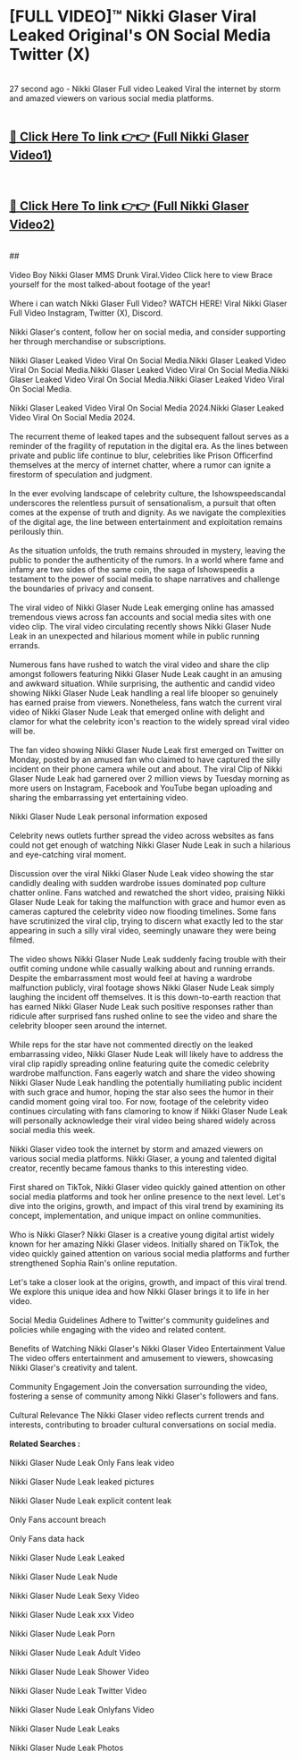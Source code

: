 # [FULL VIDEO]™ Nikki Glaser Viral Leaked Original's ON Social Media Twitter (X) <br>
<br>
27 second ago - Nikki Glaser Full video Leaked Viral the internet by storm and amazed viewers on various social media platforms.<br>

 <br>

##  <a href="https://play.123hd.live?title=Full Nikki_Glaser&ref=git">🔴 Click Here To link 👉👉 (Full Nikki Glaser Video1)</a><br>
  <br>

##  <a href="https://play.123hd.live?title=Full Nikki_Glaser&ref=git">🔴 Click Here To link 👉👉 (Full Nikki Glaser Video2)</a><br>
  <br>
  ##


  <br>

  <br>
Video Boy Nikki Glaser MMS Drunk Viral.Video Click here to view Brace yourself for the most talked-about footage of the year!
<br><br>
Where i can watch Nikki Glaser Full Video? WATCH HERE! Viral Nikki Glaser Full Video Instagram, Twitter (X), Discord.
<br><br>
Nikki Glaser's content, follow her on social media, and consider supporting her through merchandise or subscriptions.
<br><br>
Nikki Glaser Leaked Video Viral On Social Media.Nikki Glaser Leaked Video Viral On Social Media.Nikki Glaser Leaked Video Viral On Social Media.Nikki Glaser Leaked Video Viral On Social Media.Nikki Glaser Leaked Video Viral On Social Media.
<br><br>
Nikki Glaser Leaked Video Viral On Social Media 2024.Nikki Glaser Leaked Video Viral On Social Media 2024.
<br><br>
The recurrent theme of leaked tapes and the subsequent fallout serves as a reminder of the fragility of reputation in the digital era. As the lines between private and public life continue to blur, celebrities like Prison Officerfind themselves at the mercy of internet chatter, where a rumor can ignite a firestorm of speculation and judgment.
<br><br>
In the ever evolving landscape of celebrity culture, the Ishowspeedscandal underscores the relentless pursuit of sensationalism, a pursuit that often comes at the expense of truth and dignity. As we navigate the complexities of the digital age, the line between entertainment and exploitation remains perilously thin.
<br><br>
As the situation unfolds, the truth remains shrouded in mystery, leaving the public to ponder the authenticity of the rumors. In a world where fame and infamy are two sides of the same coin, the saga of Ishowspeedis a testament to the power of social media to shape narratives and challenge the boundaries of privacy and consent.
<br><br>
The viral video of Nikki Glaser Nude Leak emerging online has amassed tremendous views across fan accounts and social media sites with one video clip. The viral video circulating recently shows Nikki Glaser Nude Leak in an unexpected and hilarious moment while in public running errands.
<br><br>
Numerous fans have rushed to watch the viral video and share the clip amongst followers featuring Nikki Glaser Nude Leak caught in an amusing and awkward situation. While surprising, the authentic and candid video showing Nikki Glaser Nude Leak handling a real life blooper so genuinely has earned praise from viewers. Nonetheless, fans watch the current viral video of Nikki Glaser Nude Leak that emerged online with delight and clamor for what the celebrity icon's reaction to the widely spread viral video will be.
<br><br>
The fan video showing Nikki Glaser Nude Leak first emerged on Twitter on Monday, posted by an amused fan who claimed to have captured the silly incident on their phone camera while out and about. The viral Clip of Nikki Glaser Nude Leak had garnered over 2 million views by Tuesday morning as more users on Instagram, Facebook and YouTube began uploading and sharing the embarrassing yet entertaining video.
<br><br>
Nikki Glaser Nude Leak personal information exposed
<br><br>
Celebrity news outlets further spread the video across websites as fans could not get enough of watching Nikki Glaser Nude Leak in such a hilarious and eye-catching viral moment.
<br><br>
Discussion over the viral Nikki Glaser Nude Leak video showing the star candidly dealing with sudden wardrobe issues dominated pop culture chatter online. Fans watched and rewatched the short video, praising Nikki Glaser Nude Leak for taking the malfunction with grace and humor even as cameras captured the celebrity video now flooding timelines. Some fans have scrutinized the viral clip, trying to discern what exactly led to the star appearing in such a silly viral video, seemingly unaware they were being filmed.
<br><br>
The video shows Nikki Glaser Nude Leak suddenly facing trouble with their outfit coming undone while casually walking about and running errands. Despite the embarrassment most would feel at having a wardrobe malfunction publicly, viral footage shows Nikki Glaser Nude Leak simply laughing the incident off themselves. It is this down-to-earth reaction that has earned Nikki Glaser Nude Leak such positive responses rather than ridicule after surprised fans rushed online to see the video and share the celebrity blooper seen around the internet.
<br><br>
While reps for the star have not commented directly on the leaked embarrassing video, Nikki Glaser Nude Leak will likely have to address the viral clip rapidly spreading online featuring quite the comedic celebrity wardrobe malfunction. Fans eagerly watch and share the video showing Nikki Glaser Nude Leak handling the potentially humiliating public incident with such grace and humor, hoping the star also sees the humor in their candid moment going viral too. For now, footage of the celebrity video continues circulating with fans clamoring to know if Nikki Glaser Nude Leak will personally acknowledge their viral video being shared widely across social media this week.
<br><br>
Nikki Glaser video took the internet by storm and amazed viewers on various social media platforms. Nikki Glaser, a young and talented digital creator, recently became famous thanks to this interesting video.
<br><br>
First shared on TikTok, Nikki Glaser video quickly gained attention on other social media platforms and took her online presence to the next level. Let's dive into the origins, growth, and impact of this viral trend by examining its concept, implementation, and unique impact on online communities.
<br><br>
Who is Nikki Glaser? Nikki Glaser is a creative young digital artist widely known for her amazing Nikki Glaser videos. Initially shared on TikTok, the video quickly gained attention on various social media platforms and further strengthened Sophia Rain's online reputation.
<br><br>
Let's take a closer look at the origins, growth, and impact of this viral trend. We explore this unique idea and how Nikki Glaser brings it to life in her video.
<br><br>
Social Media Guidelines Adhere to Twitter's community guidelines and policies while engaging with the video and related content.
<br><br>
Benefits of Watching Nikki Glaser's Nikki Glaser Video Entertainment Value The video offers entertainment and amusement to viewers, showcasing Nikki Glaser's creativity and talent.
<br><br>
Community Engagement Join the conversation surrounding the video, fostering a sense of community among Nikki Glaser's followers and fans.
<br><br>
Cultural Relevance The Nikki Glaser video reflects current trends and interests, contributing to broader cultural conversations on social media.
<br><br>
<strong>Related Searches :</strong>
<br><br>
Nikki Glaser Nude Leak Only Fans leak video
<br><br>
Nikki Glaser Nude Leak leaked pictures
<br><br>
Nikki Glaser Nude Leak explicit content leak
<br><br>
Only Fans account breach
<br><br>
Only Fans data hack
<br><br>
Nikki Glaser Nude Leak Leaked
<br><br>
Nikki Glaser Nude Leak Nude
<br><br>
Nikki Glaser Nude Leak Sexy Video
<br><br>
Nikki Glaser Nude Leak xxx Video
<br><br>
Nikki Glaser Nude Leak Porn
<br><br>
Nikki Glaser Nude Leak Adult Video
<br><br>
Nikki Glaser Nude Leak Shower Video
<br><br>
Nikki Glaser Nude Leak Twitter Video
<br><br>
Nikki Glaser Nude Leak Onlyfans Video
<br><br>
Nikki Glaser Nude Leak Leaks
<br><br>
Nikki Glaser Nude Leak Photos